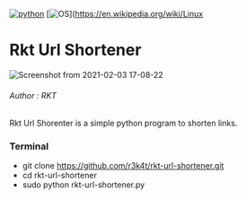 [![python](https://img.shields.io/badge/Program-Python-purple.svg)](https://www.python.org/downloads/release/python/)
[![OS](https://img.shields.io/badge/Tested%20On-Linux-purple.svg)](https://en.wikipedia.org/wiki/Linux
# Rkt Url Shortener

![Screenshot from 2021-02-03 17-08-22](https://user-images.githubusercontent.com/69615463/106739371-44520500-6643-11eb-9323-882258e42cf8.png)



<h6>Author : RKT</h6>



Rkt Url Shorenter is a simple python program to shorten links.



### Terminal ###

+ git clone https://github.com/r3k4t/rkt-url-shortener.git
+ cd rkt-url-shortener
+ sudo python rkt-url-shortener.py








